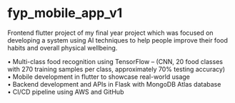 # fyp_mobile_app_v1

Frontend flutter project of my final year project which was focused on developing a system using AI techniques to help people improve their food habits and overall physical wellbeing.

• Multi-class food recognition using TensorFlow – (CNN, 20 food classes with 270 training samples per class, approximately 70% testing accuracy) </br>
•	Mobile development in flutter to showcase real-world usage </br>
• Backend development and APIs in Flask with MongoDB Atlas database </br>
• CI/CD pipeline using AWS and GitHub
